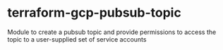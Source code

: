 # terraform-gcp-pubsub-topic
Module to create a pubsub topic and provide permissions to access the topic to a user-supplied set of service accounts
